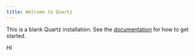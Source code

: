 ```yaml
---
title: Welcome to Quartz
---
```


This is a blank Quartz installation.
See the [documentation](https://quartz.jzhao.xyz) for how to get started.

HI

